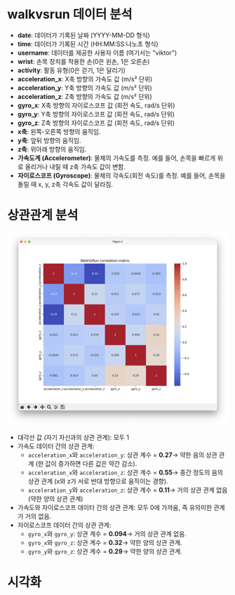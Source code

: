 # walkvsrun 데이터 분석

- **date**: 데이터가 기록된 날짜 (YYYY-MM-DD 형식)
- **time**: 데이터가 기록된 시간 (HH:MM:SS:나노초 형식)
- **username**: 데이터를 제공한 사용자 이름 (여기서는 "viktor")
- **wrist**: 손목 장치를 착용한 손(0은 왼손, 1은 오른손)
- **activity**: 활동 유형(0은 걷기, 1은 달리기)
- **acceleration_x**: X축 방향의 가속도 값 (m/s² 단위)
- **acceleration_y**: Y축 방향의 가속도 값 (m/s² 단위)
- **acceleration_z**: Z축 방향의 가속도 값 (m/s² 단위)
- **gyro_x**: X축 방향의 자이로스코프 값 (회전 속도, rad/s 단위)
- **gyro_y**: Y축 방향의 자이로스코프 값 (회전 속도, rad/s 단위)
- **gyro_z**: Z축 방향의 자이로스코프 값 (회전 속도, rad/s 단위)
- **x축**: 왼쪽-오른쪽 방향의 움직임.
- **y축**: 앞뒤 방향의 움직임.
- **z축**: 위아래 방향의 움직임.
- **가속도계 (Accelerometer)**: 물체의 가속도를 측정. 예를 들어, 손목을 빠르게 위로 올리거나 내릴 때 z축 가속도 값이 변함.
- **자이로스코프 (Gyroscope)**: 물체의 각속도(회전 속도)를 측정. 예를 들어, 손목을 돌릴 때 x, y, z축 각속도 값이 달라짐.

# 상관관계 분석
![상관관계분석](https://github.com/yyyewon/yyyewon-pytorch-MTS/blob/main/%E1%84%89%E1%85%B3%E1%84%8F%E1%85%B3%E1%84%85%E1%85%B5%E1%86%AB%E1%84%89%E1%85%A3%E1%86%BA%202024-11-29%20%E1%84%8B%E1%85%A9%E1%84%92%E1%85%AE%2010.27.27.png)

- 대각선 값 (자기 자신과의 상관 관계): 모두 1
- 가속도 데이터 간의 상관 관계:
    - `acceleration_x`와 `acceleration_y`: 상관 계수 = **0.27**→ 약한 음의 상관 관계 (한 값이 증가하면 다른 값은 약간 감소).
    - `acceleration_x`와 `acceleration_z`: 상관 계수 = **0.55**→ 중간 정도의 음의 상관 관계 (x와 z가 서로 반대 방향으로 움직이는 경향).
    - `acceleration_y`와 `acceleration_z`: 상관 계수 = **0.11**→ 거의 상관 관계 없음 (약한 양의 상관 관계)
- 가속도와 자이로스코프 데이터 간의 상관 관계: 모두 0에 가까움, 즉 유의미한 관계가 거의 없음.
- 자이로스코프 데이터 간의 상관 관계:
    - `gyro_x`와 `gyro_y`: 상관 계수 = **0.094**→ 거의 상관 관계 없음.
    - `gyro_x`와 `gyro_z`: 상관 계수 = **0.32**→ 약한 양의 상관 관계.
    - `gyro_y`와 `gyro_z`: 상관 계수 = **0.29**→ 약한 양의 상관 관계.
 
# 시각화
